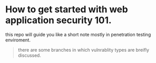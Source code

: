 # How to get started with web application security 101.

this repo will guide you like a short note mostly in penetration testing enviroment.

> there are some branches in which vulnrablity types are breifly discussed.
